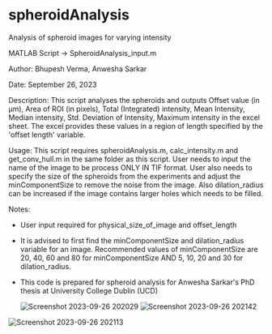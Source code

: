 # spheroidAnalysis
Analysis of spheroid images for varying intensity

MATLAB Script -> SpheroidAnalysis_input.m

Author: Bhupesh Verma, Anwesha Sarkar

Date: September 26, 2023

Description: This script analyses the spheroids and outputs Offset value (in μm), Area of ROI (in pixels), Total (Integrated) intensity, Mean Intensity, Median intensity, Std. Deviation of Intensity, Maximum intensity in the excel sheet. The excel provides these values in a region of length specified by the 'offset length' variable.

Usage: This script requires spheroidAnalysis.m, calc_intensity.m and get_conv_hull.m in the same folder as this script. User needs to input the name of the image to be process ONLY IN TIF format. User also needs to specify the size of the spheroids from the experiments and adjust the minComponentSize to remove the noise from the image. Also dilation_radius can be increased if the image contains larger holes which needs to be filled.

Notes:

- User input required for physical_size_of_image and offset_length

- It is advised to first find the minComponentSize and dilation_radius variable for an image. Recommended values of minComponentSize are 20, 40, 60 and 80 for minComponentSize AND 5, 10, 20 and 30 for dilation_radius.

- This code is prepared for spheroid analysis for Anwesha Sarkar's PhD thesis at University College Dublin (UCD)

  ![Screenshot 2023-09-26 202029](https://github.com/bhupeshve/spheroidAnalysis/assets/146075582/6d6856e1-111d-4f62-8ed5-359806a22c22)
![Screenshot 2023-09-26 202142](https://github.com/bhupeshve/spheroidAnalysis/assets/146075582/48b40185-9a23-46b8-9da6-52f82b6aa57a)


![Screenshot 2023-09-26 202113](https://github.com/bhupeshve/spheroidAnalysis/assets/146075582/44516e8a-5462-467c-97da-77b76fb8c1e8)
